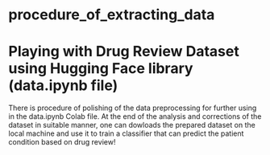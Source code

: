 # procedure_of_extracting_data
# Playing with  Drug Review Dataset using Hugging Face library (data.ipynb file)

There is procedure of polishing of the data preprocessing for further using in the data.ipynb Colab file. At the end of the analysis and corrections of the dataset in suitable manner, one can dowloads the prepared dataset on the local machine and use it to train a classifier that can predict the patient condition based on drug review!
